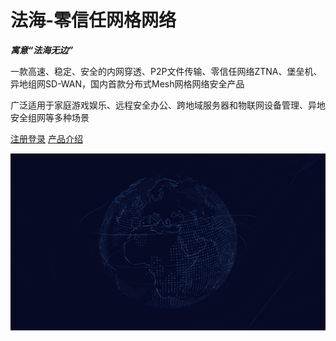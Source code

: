 # 法海-零信任网格网络

***寓意“法海无边”***

一款高速、稳定、安全的内网穿透、P2P文件传输、零信任网络ZTNA、堡垒机、异地组网SD-WAN，国内首款分布式Mesh网格网络安全产品

广泛适用于家庭游戏娱乐、远程安全办公、跨地域服务器和物联网设备管理、异地安全组网等多种场景

[<i class="iconfont icon-github"></i> 注册登录](https://fh.uusec.com)
[产品介绍 <i class="iconfont icon-down"></i>](#main)

<!-- background image -->
![](_media/2.png)
